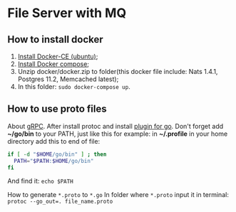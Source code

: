 File Server with MQ
=

How to install docker
---

 1. [Install Docker-CE (ubuntu)](https://docs.docker.com/install/linux/docker-ce/ubuntu/);
 2. [Install Docker compose](https://docs.docker.com/compose/install/);
 3. Unzip docker/docker.zip to folder(this docker file include: Nats 1.4.1, Postgres 11.2, Memcached latest);
 4. In this folder: `sudo docker-compose up`.

How to use proto files
---
About [gRPC](https://grpc.io/docs/). 
After install protoc and install [plugin for go](https://github.com/golang/protobuf).
Don't forget add **~/go/bin** to your PATH, just like this for example: in **~/.profile** in your home directory add this to end of file:
```bash
if [ -d "$HOME/go/bin" ] ; then
  PATH="$PATH:$HOME/go/bin"
fi
``` 
And find it: `echo $PATH`

How to generate `*.proto` to `*.go` In folder where `*.proto` input it in terminal: `protoc --go_out=. file_name.proto`
 